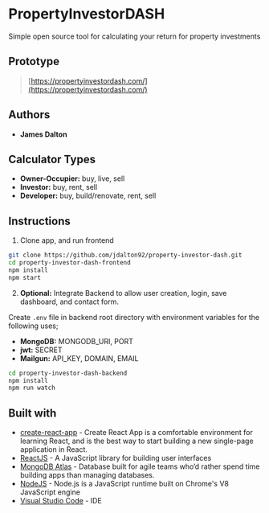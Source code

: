 # **PropertyInvestor**DASH

Simple open source tool for calculating your return for property investments

## Prototype

> [https://propertyinvestordash.com/](https://propertyinvestordash.com/)

## Authors

- **James Dalton**

## Calculator Types

- **Owner-Occupier:** buy, live, sell
- **Investor:** buy, rent, sell
- **Developer:** buy, build/renovate, rent, sell

## Instructions

1. Clone app, and run frontend

```sh
git clone https://github.com/jdalton92/property-investor-dash.git
cd property-investor-dash-frontend
npm install
npm start
```

2. **Optional:** Integrate Backend to allow user creation, login, save dashboard, and contact form.

Create `.env` file in backend root directory with environment variables for the following uses;

- **MongoDB:** MONGODB_URI, PORT
- **jwt:** SECRET
- **Mailgun:** API_KEY, DOMAIN, EMAIL

```sh
cd property-investor-dash-backend
npm install
npm run watch
```

## Built with

- [create-react-app](https://github.com/facebook/create-react-app) - Create React App is a comfortable environment for learning React, and is the best way to start building a new single-page application in React.
- [ReactJS](https://reactjs.org/) - A JavaScript library for building user interfaces
- [MongoDB Atlas](https://www.mongodb.com/cloud/atlas) - Database built for agile teams who’d rather spend time building apps than managing databases.
- [NodeJS](https://nodejs.org/en/) - Node.js is a JavaScript runtime built on Chrome's V8 JavaScript engine
- [Visual Studio Code](https://code.visualstudio.com/) - IDE
